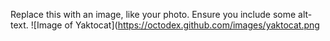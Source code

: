 Replace this with an image, like your photo. Ensure you include some alt-text.
![Image of Yaktocat](https://octodex.github.com/images/yaktocat.png
